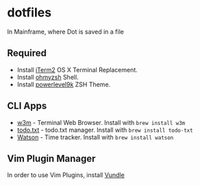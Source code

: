 # dotfiles
In Mainframe, where Dot is saved in a file

## Required
- Install [iTerm2](https://iterm2.com/) OS X Terminal Replacement.
- Install [ohmyzsh](http://ohmyz.sh/) Shell.
- Install [powerlevel9k](https://github.com/bhilburn/powerlevel9k) ZSH Theme.

## CLI Apps
- [w3m](http://w3m.sourceforge.net/) - Terminal Web Browser. Install with `brew install w3m`
- [todo.txt](https://github.com/todotxt/todo.txt-cli) - todo.txt manager. Install with `brew install todo-txt`
- [Watson](https://github.com/TailorDev/Watson) - Time tracker. Install with `brew install watson`

## Vim Plugin Manager
In order to use Vim Plugins, install [Vundle](https://github.com/VundleVim/Vundle.vim)
